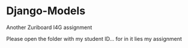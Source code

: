 # Django-Models
Another Zuriboard I4G assignment

Please open the folder with my student ID... for in it lies my assignment
